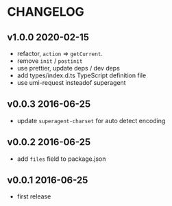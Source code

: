 # CHANGELOG

## v1.0.0 2020-02-15

- refactor, `action` => `getCurrent`.
- remove `init` / `postinit`
- use prettier, update deps / dev deps
- add types/index.d.ts TypeScript definition file
- use umi-request insteadof superagent

## v0.0.3 2016-06-25

- update `superagent-charset` for auto detect encoding

## v0.0.2 2016-06-25

- add `files` field to package.json

## v0.0.1 2016-06-25

- first release
